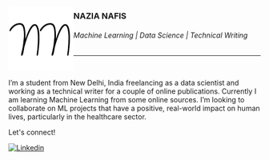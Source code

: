 <img
     align="left"
     alt="Nazia-Nafis-logo"
     src="https://github.com/nazianafis/nazianafis/blob/main/img/nn.png"
  />

### NAZIA NAFIS
###### Machine Learning | Data Science | Technical Writing

---

<br>

I’m a student from New Delhi, India freelancing as a data scientist and working as a technical writer for a couple of online publications. Currently I am learning Machine Learning from some online sources.
I’m looking to collaborate on ML projects that have a positive, real-world impact on human lives, particularly in the healthcare sector.
   
Let's connect!

<a href="https://www.linkedin.com/in/nazianafis/">
  <img
    alt="Linkedin"
    src="https://img.shields.io/badge/linkedin-0077B5?logo=linkedin&logoColor=white&style=for-the-badge"
  />
</a>

